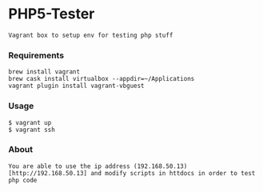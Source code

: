# PHP5-Tester

    Vagrant box to setup env for testing php stuff

### Requirements

    brew install vagrant
    brew cask install virtualbox --appdir=~/Applications
    vagrant plugin install vagrant-vbguest

### Usage

    $ vagrant up
    $ vagrant ssh

### About

    You are able to use the ip address (192.168.50.13)[http://192.168.50.13] and modify scripts in httdocs in order to test php code

